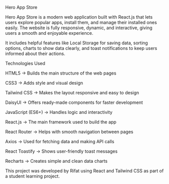 Hero App Store

Hero App Store is a modern web application built with React.js that lets users explore popular apps, install them, and manage their installed ones easily. The website is fully responsive, dynamic, and interactive, giving users a smooth and enjoyable experience.

It includes helpful features like Local Storage for saving data, sorting options, charts to show data clearly, and toast notifications to keep users informed about their actions.

Technologies Used

HTML5 → Builds the main structure of the web pages

CSS3 → Adds style and visual design

Tailwind CSS → Makes the layout responsive and easy to design

DaisyUI → Offers ready-made components for faster development

JavaScript (ES6+) → Handles logic and interactivity

React.js → The main framework used to build the app

React Router → Helps with smooth navigation between pages

Axios → Used for fetching data and making API calls

React Toastify → Shows user-friendly toast messages

Recharts → Creates simple and clean data charts

This project was developed by Rifat using React and Tailwind CSS as part of a student learning project.
